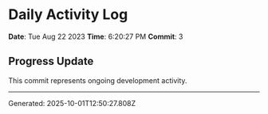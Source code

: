 # Daily Activity Log

**Date**: Tue Aug 22 2023
**Time**: 6:20:27 PM
**Commit**: 3

## Progress Update

This commit represents ongoing development activity.

---
Generated: 2025-10-01T12:50:27.808Z
